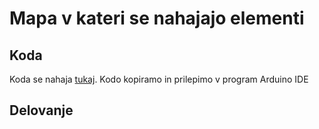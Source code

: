 # Mapa v kateri se nahajajo elementi
## Koda
Koda se nahaja [tukaj](https://github.com/SkupinaJanBen/Krmiljenje-ventilacije-prostora/blob/main/JanUBenMpnakoda/JanUBenMpnakoda.ino).
Kodo kopiramo in prilepimo v program Arduino IDE



## Delovanje
